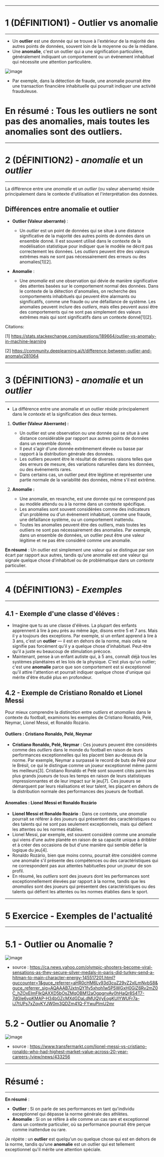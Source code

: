----
# 1 (DÉFINITION1) - Outlier vs anomalie
----

- Un **outlier** est une donnée qui se trouve à l'extérieur de la majorité des autres points de données, souvent loin de la moyenne ou de la médiane.
- Une **anomalie**, c'est un outlier qui a une signification particulière, généralement indiquant un comportement ou un événement inhabituel qui nécessite une attention particulière.

![image](https://github.com/user-attachments/assets/89243cab-5410-429c-9312-3d96ff57df02)

- Par exemple, dans la détection de fraude, une anomalie pourrait être une transaction financière inhabituelle qui pourrait indiquer une activité frauduleuse.

# En résumé : Tous les outliers ne sont pas des anomalies, mais toutes les anomalies sont des outliers.



----
# 2 (DÉFINITION2) - *anomalie* et un *outlier*
----

La différence entre une *anomalie* et un *outlier* (ou valeur aberrante) réside principalement dans le contexte d'utilisation et l'interprétation des données.

## Différences entre anomalie et outlier

- **Outlier (Valeur aberrante)** :
  - Un *outlier* est un point de données qui se situe à une distance significative de la majorité des autres points de données dans un ensemble donné. Il est souvent utilisé dans le contexte de la modélisation statistique pour indiquer que le modèle ne décrit pas correctement les données. Les *outliers* peuvent être des valeurs extrêmes mais ne sont pas nécessairement des erreurs ou des anomalies[1][2].
  
- **Anomalie** :
  - Une *anomalie* est une observation qui dévie de manière significative des attentes basées sur le comportement normal des données. Dans le contexte de la détection d'anomalies, on recherche des comportements inhabituels qui peuvent être alarmants ou significatifs, comme une fraude ou une défaillance de système. Les anomalies peuvent inclure des *outliers*, mais elles peuvent aussi être des comportements qui ne sont pas simplement des valeurs extrêmes mais qui sont significatifs dans un contexte donné[1][2].


Citations:

[1] https://stats.stackexchange.com/questions/189664/outlier-vs-anomaly-in-machine-learning

[2] https://community.deeplearning.ai/t/difference-between-outlier-and-anomaly/281064




----
# 3 (DÉFINITION3) - *anomalie* et un *outlier*
----

- La différence entre une anomalie et un outlier réside principalement dans le *contexte* et la signification des deux termes.

1. **Outlier (Valeur Aberrante) :**
   - Un outlier est une observation ou une donnée qui se situe à une distance considérable par rapport aux autres points de données dans un ensemble donné. 
   - Il peut s'agir d'une donnée extrêmement élevée ou basse par rapport à la distribution générale des données.
   - Les outliers peuvent être le résultat de diverses raisons telles que des erreurs de mesure, des variations naturelles dans les données, ou des événements rares.
   - Dans certains cas, un outlier peut être légitime et représenter une partie normale de la variabilité des données, même s'il est extrême.

2. **Anomalie :**
   - Une anomalie, en revanche, est une donnée qui ne correspond pas au modèle attendu ou à la norme dans un contexte spécifique. 
   - Les anomalies sont souvent considérées comme des indicateurs d'un problème ou d'un événement inhabituel, comme une fraude, une défaillance système, ou un comportement inattendu.
   - Toutes les anomalies peuvent être des outliers, mais toutes les outliers ne sont pas nécessairement des anomalies. Par exemple, dans un ensemble de données, un outlier peut être une valeur légitime et ne pas être considéré comme une anomalie.

**En résumé** : Un outlier est simplement une valeur qui se distingue par son écart par rapport aux autres, tandis qu'une anomalie est une valeur qui signale quelque chose d'inhabituel ou de problématique dans un *contexte* particulier.



----
# 4 (DÉFINITION3) - *Exemples*
----

## 4.1 - Exemple d'une classe d'éléves : 

- Imagine que tu as une classe d'élèves. La plupart des enfants apprennent à lire à peu près au même âge, disons entre 5 et 7 ans. Mais il y a toujours des exceptions. Par exemple, si un enfant apprend à lire à 3 ans, c'est un **outlier** — il est en dehors de la norme, mais cela ne signifie pas forcément qu'il y a quelque chose d'inhabituel. Peut-être qu'il a juste eu beaucoup de stimulation précoce.
- Maintenant, pense à un enfant autiste qui, à 5 ans, connaît déjà tous les systèmes planétaires et les lois de la physique. C'est plus qu'un outlier; c'est une **anomalie** parce que son comportement est si exceptionnel qu'il attire l'attention et pourrait indiquer quelque chose d'unique qui mérite d'être étudié plus en profondeur.

## 4.2 - Exemple de Cristiano Ronaldo et Lionel Messi

Pour mieux comprendre la distinction entre *outliers* et *anomalies* dans le contexte du football, examinons les exemples de Cristiano Ronaldo, Pelé, Neymar, Lionel Messi, et Ronaldo Rozário.

#### Outliers : Cristiano Ronaldo, Pelé, Neymar

- **Cristiano Ronaldo, Pelé, Neymar** : Ces joueurs peuvent être considérés comme des *outliers* dans le monde du football en raison de leurs performances exceptionnelles qui les placent bien au-dessus de la norme. Par exemple, Neymar a surpassé le record de buts de Pelé pour le Brésil, ce qui le distingue comme un joueur exceptionnel même parmi les meilleurs[3]. Cristiano Ronaldo et Pelé sont souvent cités parmi les plus grands joueurs de tous les temps en raison de leurs statistiques impressionnantes et de leur impact sur le jeu[7]. Ces joueurs se démarquent par leurs réalisations et leur talent, les plaçant en dehors de la distribution normale des performances des joueurs de football.

#### Anomalies : Lionel Messi et Ronaldo Rozário

- **Lionel Messi et Ronaldo Rozário** : Dans ce contexte, une *anomalie* pourrait se référer à des joueurs qui présentent des caractéristiques ou des talents qui ne sont pas seulement exceptionnels, mais qui défient les attentes ou les normes établies.
- Lionel Messi, par exemple, est souvent considéré comme une anomalie qui viens d'une autre planète en raison de sa capacité unique à dribbler et à créer des occasions de but d'une manière qui semble défier la logique du jeu[4].
- Ronaldo Rozário, bien que moins connu, pourrait être considéré comme une anomalie s'il présente des compétences ou des caractéristiques qui ne correspondent pas aux attentes habituelles pour un joueur de son profil.
- En résumé, les *outliers* sont des joueurs dont les performances sont exceptionnellement élevées par rapport à la norme, tandis que les *anomalies* sont des joueurs qui présentent des caractéristiques ou des talents qui défient les attentes ou les normes établies dans le sport.




----
# 5  Exercice - Exemples de l'actualité
----

# 5.1 - Outlier ou Anomalie ?


![image](https://github.com/user-attachments/assets/23e66374-d409-468a-9df1-b2b93e842edc)


- source : https://ca.news.yahoo.com/olympic-shooters-become-viral-sensations-as-they-secure-silver-medals-in-paris-did-turkey-send-a-hitman-to-main-character-energy-145517201.html?guccounter=1&guce_referrer=aHR0cHM6Ly93d3cuZ29vZ2xlLmNvbS8&guce_referrer_sig=AQAAAB7JxtnQY1fv5xhoh1w5P5WGxH0GiZ6Rv2mZ0C_hZOxEImFIkQAXXD5bOsZMqOBM12aOgpgnvAv0hHaQr8S4T7-7dGle6vpKMAP-H34bGZcMXdGDaLdMUQVyEogKUIYWUFr7a-iJ7tUPs7xZqvKYJW0m3QDZm41Q-FYwuPImU2mr

# 5.2 - Outlier ou Anomalie ?

![image](https://github.com/user-attachments/assets/76b2a214-37ad-46a0-be82-1d9d4eb5bb4b)


- source : https://www.transfermarkt.com/lionel-messi-vs-cristiano-ronaldo-who-had-highest-market-value-across-20-year-careers-/view/news/433256




----------
# Résumé :
----------



**En résumé** : 
- **Outlier** : Si on parle de ses performances en tant qu'individu exceptionnel qui dépasse la norme générale des athlètes.
- **Anomalie** : Si on se réfère à elle comme un cas rare et exceptionnel dans un contexte particulier, où sa performance pourrait être perçue comme inattendue ou rare.

Je répète : un **outlier** est quelqu'un ou quelque chose qui est en dehors de la norme, tandis qu'une **anomalie** est un outlier qui est tellement exceptionnel qu'il mérite une attention spéciale.


